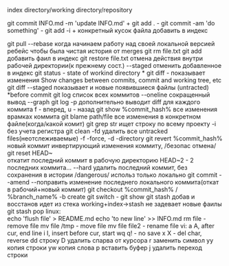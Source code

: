 index directory/working directory/repository

git commit INFO.md -m 'update INFO.md'   +
git add .								 -
git commit -am 'do something'		     -
git add -i							     +
		конкретный кусок файла добавить в индекс
	
git pull --rebase
	когда начинаем работу над своей локальной версией
		ребейс чтобы была чистая история от merges
git rm file.txt
git add добавить фаил в индекс
git restore file.txt  отмена действия внутри рабочей директории(к прежнему сост.)
	--staged  отменить добавленное в индекс
git status - state of workind directory *
git diff  - показывает изменения
	 Show changes between commits, commit and working tree, etc
git diff --staged
	показывает и новые появившиеся файлы (untracted) *before commit
git log 
	список всех коммитов
	--oneline сокращенный вывод
	--graph
git log -p
	дополнительно выводит diff для каждого коммита
	f - вперед, u - назад
git show %commit_hash%
	все изменения врамках коммита
git blame path/file
	все изменения в конкретном файле(когда/какой комит)
git grep str
	ищет строку по всему проекту
	-i без учета регистра
git clean -fd удалить все untracked files(неотслеживаемые)
	-f -force, -d -directory
git revert %commit_hash%	
	новый коммит инвертирующий изменения коммиту, /безопас отмена/
git reset HEAD~   
	откатит последний коммит в рабочую директорию
	HEAD~2 - 2 последних коммита...
	--hard
		удалить последний коммит, без сохранения в истории /dangerous/
		использ только локально
git commit --amend		--поправить
	изменение последнего локального коммита(откат в рабочий+новый коммит)
git checkout %commit_hash%	/ %branch_name% -b create
git switch -
git show
git stash   добав и восстанов идет из стека
	working+index->stash
	не задевает новые фаилы
git stash pop
linux:	
	echo 'flush file' > README.md
	echo 'to new line' >> INFO.md
	rm file - remove file
	mv file /tmp - move file
	mv file file2 - rename file
vi:
	a A, after cur, end line
	i I, insert before cur, start
	wq
	q! - no save
	x X - del char, reverse
	dd строку D удалить спарва от курсора
	r заменить символ
	yy копия строки
	yw копия слова
	p вставить буфер
	j удалить переход строки